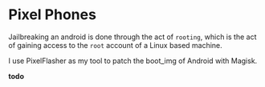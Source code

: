 # Pixel Phones

Jailbreaking an android is done through the act of `rooting`, which is the act of gaining access to the `root` account of a Linux based machine.

I use PixelFlasher as my tool to patch the boot_img of Android with Magisk.

**todo**